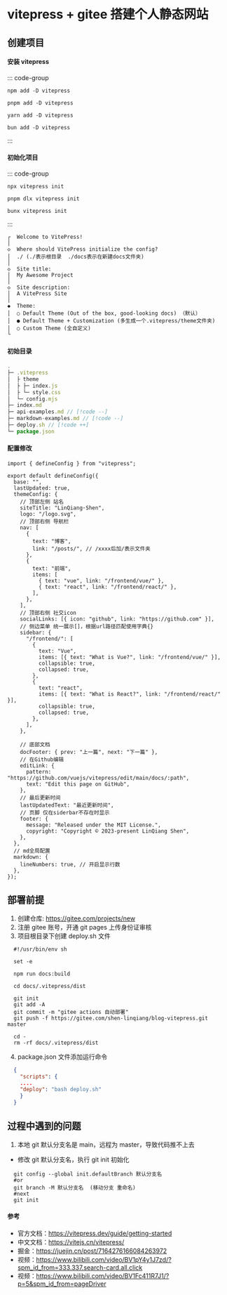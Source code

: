 # vitepress + gitee 搭建个人静态网站

## 创建项目

#### 安装 vitepress

::: code-group

```shell [npm]
npm add -D vitepress
```

```shell [pnpm]
pnpm add -D vitepress
```

```shell [yarn]
yarn add -D vitepress
```

```shell [bun]
bun add -D vitepress
```

:::

#### 初始化项目

::: code-group

```shell [npm]
npx vitepress init
```

```shell [pnpm]
pnpm dlx vitepress init
```

```shell [bunx]
bunx vitepress init
```

:::

```shell
┌  Welcome to VitePress!
│
◇  Where should VitePress initialize the config?
│  ./ (./表示根目录  ./docs表示在新建docs文件夹)
│
◇  Site title:
│  My Awesome Project
│
◇  Site description:
│  A VitePress Site
│
◆  Theme:
│  ○ Default Theme (Out of the box, good-looking docs) （默认）
│  ● Default Theme + Customization (多生成一个.vitepress/theme文件夹)
│  ○ Custom Theme (全自定义)
└
```

#### 初始目录

```js
.
├─ .vitepress
│  ├ theme
│  ├ ├─ index.js
│  ├ └─ style.css
│  └─ config.mjs
├─ index.md
├─ api-examples.md // [!code --]
├─ markdown-examples.md // [!code --]
├─ deploy.sh // [!code ++]
└─ package.json
```

#### 配置修改

```js:line-numbers
import { defineConfig } from "vitepress";

export default defineConfig({
  base: "",
  lastUpdated: true,
  themeConfig: {
    // 顶部左侧 站名
    siteTitle: "LinQiang·Shen",
    logo: "/logo.svg",
    // 顶部右侧 导航栏
    nav: [
      {
        text: "博客",
        link: "/posts/", // /xxxx后加/表示文件夹
      },
      {
        text: "前端",
        items: [
          { text: "vue", link: "/frontend/vue/" },
          { text: "react", link: "/frontend/react/" },
        ],
      },
    ],
    // 顶部右侧 社交icon
    socialLinks: [{ icon: "github", link: "https://github.com" }],
    // 侧边菜单 统一展示[]，根据url路径匹配使用字典{}
    sidebar: {
      "/frontend/": [
        {
          text: "Vue",
          items: [{ text: "What is Vue?", link: "/frontend/vue/" }],
          collapsible: true,
          collapsed: true,
        },
        {
          text: "react",
          items: [{ text: "What is React?", link: "/frontend/react/" }],
          collapsible: true,
          collapsed: true,
        },
      ],
    },

    // 底部文档
    docFooter: { prev: "上一篇", next: "下一篇" },
    // 在Github编辑
    editLink: {
      pattern: "https://github.com/vuejs/vitepress/edit/main/docs/:path",
      text: "Edit this page on GitHub",
    },
    // 最后更新时间
    lastUpdatedText: "最近更新时间",
    // 页脚 仅在siderbar不存在时显示
    footer: {
      message: "Released under the MIT License.",
      copyright: "Copyright © 2023-present LinQiang Shen",
    },
  },
  // md全局配置
  markdown: {
    lineNumbers: true, // 开启显示行数
  },
});
```

## 部署前提

1. 创建仓库: https://gitee.com/projects/new
2. 注册 gitee 账号，开通 git pages 上传身份证审核
3. 项目根目录下创建 deploy.sh 文件

```shell
  #!/usr/bin/env sh

  set -e

  npm run docs:build

  cd docs/.vitepress/dist

  git init
  git add -A
  git commit -m "gitee actions 自动部署"
  git push -f https://gitee.com/shen-linqiang/blog-vitepress.git master

  cd -
  rm -rf docs/.vitepress/dist

```

4. package.json 文件添加运行命令

```json
  {
    "scripts": {
    ....
    "deploy": "bash deploy.sh"
    }
  }
```

## 过程中遇到的问题

1. 本地 git 默认分支名是 main，远程为 master，导致代码推不上去

- 修改 git 默认分支名，执行 git init 初始化

```shell
  git config --global init.defaultBranch 默认分支名
  #or
  git branch -M 默认分支名  (移动分支 重命名)
  #next
  git init
```
#### 参考

- 官方文档：https://vitepress.dev/guide/getting-started
- 中文文档：https://vitejs.cn/vitepress/
- 掘金：https://juejin.cn/post/7164276166084263972
- 视频：https://www.bilibili.com/video/BV1pY4y1J7zd/?spm_id_from=333.337.search-card.all.click
- 视频：https://www.bilibili.com/video/BV1Fc411R7J1/?p=5&spm_id_from=pageDriver